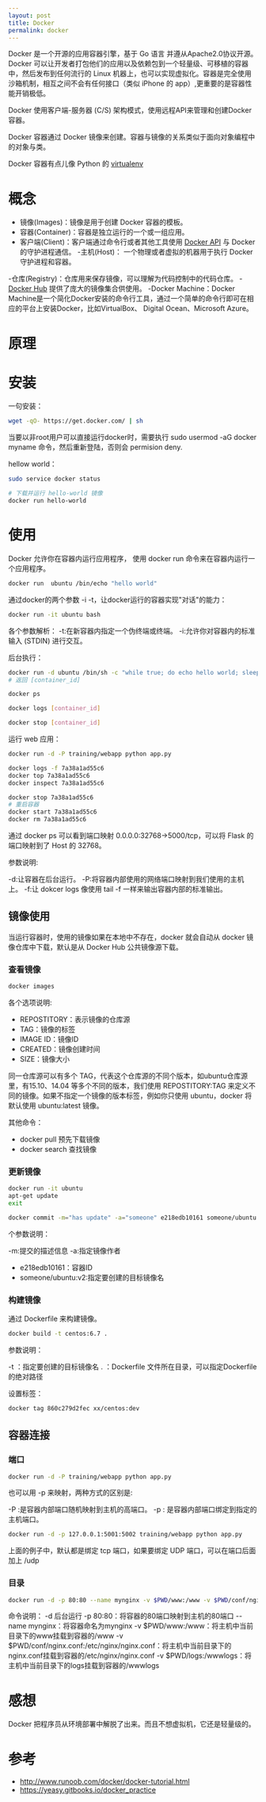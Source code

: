 ```yaml
---
layout: post
title: Docker
permalink: docker
---
```


Docker 是一个开源的应用容器引擎，基于 Go 语言 并遵从Apache2.0协议开源。Docker 可以让开发者打包他们的应用以及依赖包到一个轻量级、可移植的容器中，然后发布到任何流行的 Linux 机器上，也可以实现虚拟化。容器是完全使用沙箱机制，相互之间不会有任何接口（类似 iPhone 的 app）,更重要的是容器性能开销极低。

Docker 使用客户端-服务器 (C/S) 架构模式，使用远程API来管理和创建Docker容器。

Docker 容器通过 Docker 镜像来创建。容器与镜像的关系类似于面向对象编程中的对象与类。

Docker 容器有点儿像 Python 的 [virtualenv](https://github.com/pypa/virtualenv)

# 概念

- 镜像(Images)：镜像是用于创建 Docker 容器的模板。
- 容器(Container)：容器是独立运行的一个或一组应用。
- 客户端(Client)：客户端通过命令行或者其他工具使用 [Docker API](https://docs.docker.com/reference/api/docker_remote_api) 与 Docker 的守护进程通信。
-主机(Host)： 一个物理或者虚拟的机器用于执行 Docker 守护进程和容器。

-仓库(Registry)：仓库用来保存镜像，可以理解为代码控制中的代码仓库。
-[Docker Hub](https://hub.docker.com) 提供了庞大的镜像集合供使用。
-Docker Machine：Docker Machine是一个简化Docker安装的命令行工具，通过一个简单的命令行即可在相应的平台上安装Docker，比如VirtualBox、 Digital Ocean、Microsoft Azure。

# 原理



# 安装

一句安装：

```bash
wget -qO- https://get.docker.com/ | sh
```

当要以非root用户可以直接运行docker时，需要执行 sudo usermod -aG docker myname 命令，然后重新登陆，否则会 permision deny.

hellow world：

```bash
sudo service docker status

# 下载并运行 hello-world 镜像
docker run hello-world
```

# 使用
Docker 允许你在容器内运行应用程序， 使用 docker run 命令来在容器内运行一个应用程序。

```bash
docker run  ubuntu /bin/echo "hello world"
```

通过docker的两个参数 -i -t，让docker运行的容器实现"对话"的能力：

```bash
docker run -it ubuntu bash
```

各个参数解析：
-t:在新容器内指定一个伪终端或终端。
-i:允许你对容器内的标准输入 (STDIN) 进行交互。

后台执行：

```bash
docker run -d ubuntu /bin/sh -c "while true; do echo hello world; sleep 1; done"
# 返回 [container_id]

docker ps

docker logs [container_id]

docker stop [container_id]
```

运行 web 应用：

```bash
docker run -d -P training/webapp python app.py

docker logs -f 7a38a1ad55c6
docker top 7a38a1ad55c6
docker inspect 7a38a1ad55c6

docker stop 7a38a1ad55c6
# 重启容器
docker start 7a38a1ad55c6
docker rm 7a38a1ad55c6
```

通过 docker ps 可以看到端口映射  0.0.0.0:32768->5000/tcp，可以将 Flask 的端口映射到了 Host 的 32768。

参数说明:

-d:让容器在后台运行。
-P:将容器内部使用的网络端口映射到我们使用的主机上。
-f:让 dokcer logs 像使用 tail -f 一样来输出容器内部的标准输出。

## 镜像使用
当运行容器时，使用的镜像如果在本地中不存在，docker 就会自动从 docker 镜像仓库中下载，默认是从 Docker Hub 公共镜像源下载。

### 查看镜像

```bash
docker images
```

各个选项说明:

- REPOSTITORY：表示镜像的仓库源
- TAG：镜像的标签
- IMAGE ID：镜像ID
- CREATED：镜像创建时间
- SIZE：镜像大小

同一仓库源可以有多个 TAG，代表这个仓库源的不同个版本，如ubuntu仓库源里，有15.10、14.04 等多个不同的版本，我们使用 REPOSTITORY:TAG 来定义不同的镜像。如果不指定一个镜像的版本标签，例如你只使用 ubuntu，docker 将默认使用 ubuntu:latest 镜像。

其他命令：

- docker pull 预先下载镜像
- docker search 查找镜像

### 更新镜像

```bash
docker run -it ubuntu
apt-get update
exit

docker commit -m="has update" -a="someone" e218edb10161 someone/ubuntu:v2
```

个参数说明：

-m:提交的描述信息
-a:指定镜像作者
- e218edb10161：容器ID
- someone/ubuntu:v2:指定要创建的目标镜像名


### 构建镜像
通过 Dockerfile 来构建镜像。

```bash
docker build -t centos:6.7 .
```

参数说明：

-t ：指定要创建的目标镜像名
. ：Dockerfile 文件所在目录，可以指定Dockerfile 的绝对路径

设置标签：

```bash
docker tag 860c279d2fec xx/centos:dev
```

## 容器连接

### 端口

```bash
docker run -d -P training/webapp python app.py
```

也可以用 -p 来映射，两种方式的区别是:

-P :是容器内部端口随机映射到主机的高端口。
-p : 是容器内部端口绑定到指定的主机端口。

```bash
docker run -d -p 127.0.0.1:5001:5002 training/webapp python app.py
```

上面的例子中，默认都是绑定 tcp 端口，如果要绑定 UDP 端口，可以在端口后面加上 /udp

### 目录

```bash
docker run -d -p 80:80 --name mynginx -v $PWD/www:/www -v $PWD/conf/nginx.conf:/etc/nginx/nginx.conf -v $PWD/logs:/wwwlogs nginx
```

命令说明：
-d 后台运行
-p 80:80：将容器的80端口映射到主机的80端口
--name mynginx：将容器命名为mynginx
-v $PWD/www:/www：将主机中当前目录下的www挂载到容器的/www
-v $PWD/conf/nginx.conf:/etc/nginx/nginx.conf：将主机中当前目录下的nginx.conf挂载到容器的/etc/nginx/nginx.conf
-v $PWD/logs:/wwwlogs：将主机中当前目录下的logs挂载到容器的/wwwlogs

# 感想
Docker 把程序员从环境部署中解脱了出来。而且不想虚拟机，它还是轻量级的。

# 参考
- http://www.runoob.com/docker/docker-tutorial.html
- https://yeasy.gitbooks.io/docker_practice
